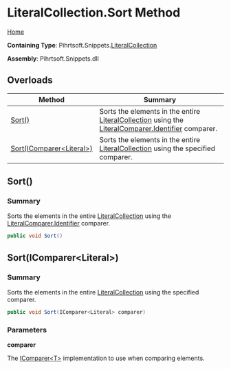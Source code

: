 <a name="_top"></a>

# LiteralCollection\.Sort Method

[Home](../../../../README.md#_top)

**Containing Type**: Pihrtsoft\.Snippets\.[LiteralCollection](../README.md#_top)

**Assembly**: Pihrtsoft\.Snippets\.dll

## Overloads

| Method | Summary |
| ------ | ------- |
| [Sort()](#Pihrtsoft_Snippets_LiteralCollection_Sort) | Sorts the elements in the entire [LiteralCollection](../README.md#_top) using the [LiteralComparer.Identifier](../../Comparers/LiteralComparer/Identifier/README.md#_top) comparer\. |
| [Sort(IComparer\<Literal>)](#Pihrtsoft_Snippets_LiteralCollection_Sort_System_Collections_Generic_IComparer_Pihrtsoft_Snippets_Literal__) | Sorts the elements in the entire [LiteralCollection](../README.md#_top) using the specified comparer\. |

## Sort\(\) <a name="Pihrtsoft_Snippets_LiteralCollection_Sort"></a>

### Summary

Sorts the elements in the entire [LiteralCollection](../README.md#_top) using the [LiteralComparer.Identifier](../../Comparers/LiteralComparer/Identifier/README.md#_top) comparer\.

```csharp
public void Sort()
```

## Sort\(IComparer\<Literal>\) <a name="Pihrtsoft_Snippets_LiteralCollection_Sort_System_Collections_Generic_IComparer_Pihrtsoft_Snippets_Literal__"></a>

### Summary

Sorts the elements in the entire [LiteralCollection](../README.md#_top) using the specified comparer\.

```csharp
public void Sort(IComparer<Literal> comparer)
```

### Parameters

**comparer**

The [IComparer\<T>](https://docs.microsoft.com/en-us/dotnet/api/system.collections.generic.icomparer-1) implementation to use when comparing elements\.